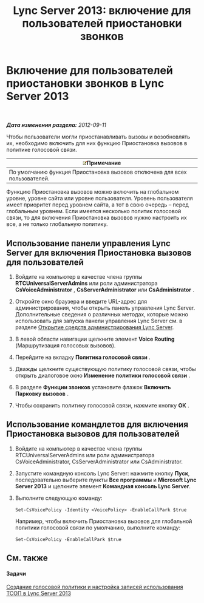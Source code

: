 ﻿---
title: 'Lync Server 2013: включение для пользователей приостановки звонков'
TOCTitle: Включение для пользователей приостановки звонков
ms:assetid: 9430763f-3394-467c-9c6d-426bf761604e
ms:mtpsurl: https://technet.microsoft.com/ru-ru/library/Gg398753(v=OCS.15)
ms:contentKeyID: 49310537
ms.date: 05/19/2016
mtps_version: v=OCS.15
ms.translationtype: HT
---

# Включение для пользователей приостановки звонков в Lync Server 2013

 

_**Дата изменения раздела:** 2012-09-11_

Чтобы пользователи могли приостанавливать вызовы и возобновлять их, необходимо включить для них функцию Приостановка вызовов в политике голосовой связи.

<table>
<thead>
<tr class="header">
<th><img src="images/Gg398412.note(OCS.15).gif" title="note" alt="note" />Примечание</th>
</tr>
</thead>
<tbody>
<tr class="odd">
<td>По умолчанию функция Приостановка вызовов отключена для всех пользователей.</td>
</tr>
</tbody>
</table>


Функцию Приостановка вызовов можно включить на глобальном уровне, уровне сайта или уровне пользователя. Уровень пользователя имеет приоритет перед уровнем сайта, а тот в свою очередь – перед глобальным уровнем. Если имеется несколько политик голосовой связи, то для включения Приостановка вызовов нужно настроить их все, а не только глобальную политику.

## Использование панели управления Lync Server для включения Приостановка вызовов для пользователей

1.  Войдите на компьютер в качестве члена группы **RTCUniversalServerAdmins** или роли администратора **CsVoiceAdministrator** , **CsServerAdministrator** или **CsAdministrator** .

2.  Откройте окно браузера и введите URL-адрес для администрирования, чтобы открыть панель управления Lync Server. Дополнительные сведения о различных методах, которые можно использовать для запуска панели управления Lync Server см. в разделе [Открытие средств администрирования Lync Server](lync-server-2013-open-lync-server-administrative-tools.md).

3.  В левой области навигации щелкните элемент **Voice Routing** (Маршрутизация голосовых вызовов).

4.  Перейдите на вкладку **Политика голосовой связи** .

5.  Дважды щелкните существующую политику голосовой связи, чтобы открыть диалоговое окно **Изменение политики голосовой связи** .

6.  В разделе **Функции звонков** установите флажок **Включить Парковку вызовов** .

7.  Чтобы сохранить политику голосовой связи, нажмите кнопку **ОК** .

## Использование командлетов для включения Приостановка вызовов для пользователей

1.  Войдите на компьютер в качестве члена группы RTCUniversalServerAdmins или роли администратора CsVoiceAdministrator, CsServerAdministrator или CsAdministrator.

2.  Запустите командную консоль Lync Server: нажмите кнопку **Пуск**, последовательно выберите пункты **Все программы** и **Microsoft Lync Server 2013** и щелкните элемент **Командная консоль Lync Server**.

3.  Выполните следующую команду:
    
        Set-CsVoicePolicy -Identity <VoicePolicy> -EnableCallPark $true
    
    Например, чтобы включить Приостановка вызовов для глобальной политики голосовой связи по умолчанию, выполните команду:
    
        Set-CsVoicePolicy -EnableCallPark $true

## См. также

#### Задачи

[Создание голосовой политики и настройка записей использования ТСОП в Lync Server 2013](lync-server-2013-create-a-voice-policy-and-configure-pstn-usage-records.md)

